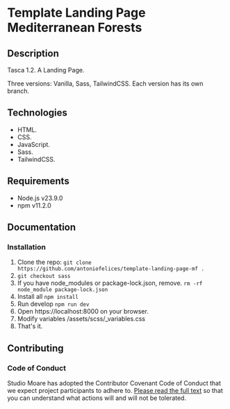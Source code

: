 # Template Landing Page Mediterranean Forests

## Description

Tasca 1.2. A Landing Page.

Three versions: Vanilla, Sass, TailwindCSS. Each version has its own branch.

## Technologies

- HTML.
- CSS.
- JavaScript.
- Sass.
- TailwindCSS.

## Requirements

- Node.js v23.9.0
- npm v11.2.0

## Documentation

### Installation

1. Clone the repo: `git clone https://github.com/antoniofelices/template-landing-page-mf .`
2. `git checkout sass`
3. If you have node_modules or package-lock.json, remove. `rm -rf node_module package-lock.json`
4. Install all `npm install`
5. Run develop `npm run dev`
6. Open https://localhost:8000 on your browser.
7. Modify variables /assets/scss/\_variables.css
8. That's it.

## Contributing

### Code of Conduct

Studio Moare has adopted the Contributor Covenant Code of Conduct that we expect project participants to adhere to. [Please read the full text](https://www.contributor-covenant.org/version/2/1/code_of_conduct/code_of_conduct.md) so that you can understand what actions will and will not be tolerated.
